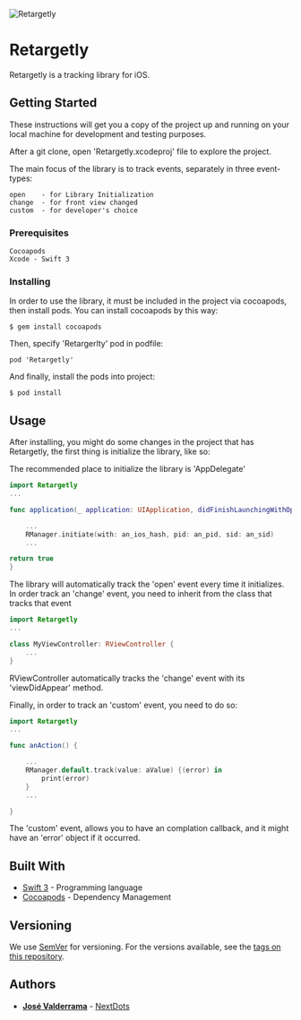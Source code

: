 ![Retargetly](http://beta.retargetly.com/wp-content/uploads/2015/07/Logo.png)

# Retargetly

Retargetly is a tracking library for iOS.

## Getting Started

These instructions will get you a copy of the project up and running on your local machine for development and testing purposes.

After a git clone, open 'Retargetly.xcodeproj' file to explore the project.

The main focus of the library is to track events, separately in three event-types:

```
open    - for Library Initialization
change  - for front view changed
custom  - for developer's choice
```

### Prerequisites

```
Cocoapods
Xcode - Swift 3
```

### Installing

In order to use the library, it must be included in the project via cocoapods, then install pods. You can install cocoapods by this way:

```
$ gem install cocoapods
```

Then, specify 'Retargerlty' pod in podfile:

```
pod 'Retargetly'
```

And finally, install the pods into project:

```
$ pod install
```


## Usage

After installing, you might do some changes in the project that has Retargetly, the first thing is initialize the library, like so:

The recommended place to initialize the library is 'AppDelegate'

```Swift
import Retargetly
...

func application(_ application: UIApplication, didFinishLaunchingWithOptions launchOptions: [UIApplicationLaunchOptionsKey: Any]?) -> {

    ...
    RManager.initiate(with: an_ios_hash, pid: an_pid, sid: an_sid)
    ...

return true
}
```

The library will automatically track the 'open' event every time it initializes. In order track an 'change' event, you need to inherit from the class that tracks that event

```Swift
import Retargetly
...

class MyViewController: RViewController {
    ...
}
```

RViewController automatically tracks the 'change' event with its 'viewDidAppear' method.

Finally, in order to track an 'custom' event, you need to do so:

```Swift
import Retargetly
...

func anAction() {

    ...
    RManager.default.track(value: aValue) {(error) in
        print(error)
    }
    ...

}
```

The 'custom' event, allows you to have an complation callback, and it might have an 'error' object if it occurred.

## Built With

* [Swift 3](https://swift.org/documentation/) - Programming language
* [Cocoapods](https://cocoapods.org/) - Dependency Management


## Versioning

We use [SemVer](http://semver.org/) for versioning. For the versions available, see the [tags on this repository](https://bitbucket.org/nextdotsjolivieri/retargetly-ios/src#tags).

## Authors

* [**José Valderrama**](mailto:josevalderrama18@gmail.com) - [NextDots](http://nextdots.com/)


